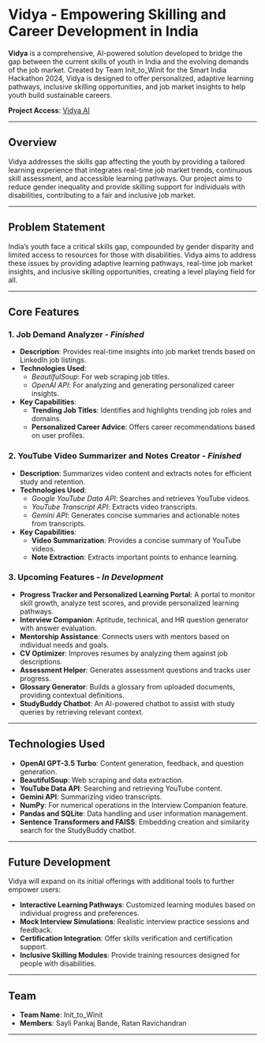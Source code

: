 # Vidya - Empowering Skilling and Career Development in India

**Vidya** is a comprehensive, AI-powered solution developed to bridge the gap between the current skills of youth in India and the evolving demands of the job market. Created by Team Init_to_Winit for the Smart India Hackathon 2024, Vidya is designed to offer personalized, adaptive learning pathways, inclusive skilling opportunities, and job market insights to help youth build sustainable careers.

**Project Access**: [Vidya AI](https://vidyaai.streamlit.app/)

---

## Overview

Vidya addresses the skills gap affecting the youth by providing a tailored learning experience that integrates real-time job market trends, continuous skill assessment, and accessible learning pathways. Our project aims to reduce gender inequality and provide skilling support for individuals with disabilities, contributing to a fair and inclusive job market.

---

## Problem Statement

India’s youth face a critical skills gap, compounded by gender disparity and limited access to resources for those with disabilities. Vidya aims to address these issues by providing adaptive learning pathways, real-time job market insights, and inclusive skilling opportunities, creating a level playing field for all.

---

## Core Features

### 1. **Job Demand Analyzer** - *Finished*
   - **Description**: Provides real-time insights into job market trends based on LinkedIn job listings.
   - **Technologies Used**: 
     - *BeautifulSoup*: For web scraping job titles.
     - *OpenAI API*: For analyzing and generating personalized career insights.
   - **Key Capabilities**:
     - **Trending Job Titles**: Identifies and highlights trending job roles and domains.
     - **Personalized Career Advice**: Offers career recommendations based on user profiles.
     
### 2. **YouTube Video Summarizer and Notes Creator** - *Finished*
   - **Description**: Summarizes video content and extracts notes for efficient study and retention.
   - **Technologies Used**:
     - *Google YouTube Data API*: Searches and retrieves YouTube videos.
     - *YouTube Transcript API*: Extracts video transcripts.
     - *Gemini API*: Generates concise summaries and actionable notes from transcripts.
   - **Key Capabilities**:
     - **Video Summarization**: Provides a concise summary of YouTube videos.
     - **Note Extraction**: Extracts important points to enhance learning.

### 3. **Upcoming Features** - *In Development*
   - **Progress Tracker and Personalized Learning Portal**: A portal to monitor skill growth, analyze test scores, and provide personalized learning pathways.
   - **Interview Companion**: Aptitude, technical, and HR question generator with answer evaluation.
   - **Mentorship Assistance**: Connects users with mentors based on individual needs and goals.
   - **CV Optimizer**: Improves resumes by analyzing them against job descriptions.
   - **Assessment Helper**: Generates assessment questions and tracks user progress.
   - **Glossary Generator**: Builds a glossary from uploaded documents, providing contextual definitions.
   - **StudyBuddy Chatbot**: An AI-powered chatbot to assist with study queries by retrieving relevant context.

---

## Technologies Used

- **OpenAI GPT-3.5 Turbo**: Content generation, feedback, and question generation.
- **BeautifulSoup**: Web scraping and data extraction.
- **YouTube Data API**: Searching and retrieving YouTube content.
- **Gemini API**: Summarizing video transcripts.
- **NumPy**: For numerical operations in the Interview Companion feature.
- **Pandas and SQLite**: Data handling and user information management.
- **Sentence Transformers and FAISS**: Embedding creation and similarity search for the StudyBuddy chatbot.

---

## Future Development

Vidya will expand on its initial offerings with additional tools to further empower users:
- **Interactive Learning Pathways**: Customized learning modules based on individual progress and preferences.
- **Mock Interview Simulations**: Realistic interview practice sessions and feedback.
- **Certification Integration**: Offer skills verification and certification support.
- **Inclusive Skilling Modules**: Provide training resources designed for people with disabilities.

---

## Team

- **Team Name**: Init_to_Winit
- **Members**: Sayli Pankaj Bande, Ratan Ravichandran

---
